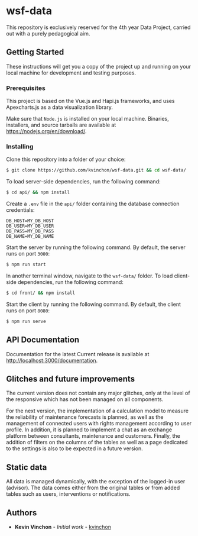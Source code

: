 # wsf-data
This repository is exclusively reserved for the 4th year Data Project, carried out with a purely pedagogical aim.

## Getting Started
These instructions will get you a copy of the project up and running on your local machine for development and testing purposes.

### Prerequisites
This project is based on the Vue.js and Hapi.js frameworks, and uses Apexcharts.js as a data visualization library.

Make sure that `Node.js` is installed on your local machine. Binaries, installers, and source tarballs are available at <https://nodejs.org/en/download/>. 

### Installing
Clone this repository into a folder of your choice:
```bash
$ git clone https://github.com/kvinchon/wsf-data.git && cd wsf-data/
```

To load server-side dependencies, run the following command: 
```bash
$ cd api/ && npm install
```

Create a `.env` file in the `api/` folder containing the database connection credentials:
```
DB_HOST=MY_DB_HOST
DB_USER=MY_DB_USER
DB_PASS=MY_DB_PASS
DB_NAME=MY_DB_NAME
```

Start the server by running the following command. By default, the server runs on port `3000`:
```bash
$ npm run start
```

In another terminal window, navigate to the `wsf-data/` folder. To load client-side dependencies, run the following command:
```bash
$ cd front/ && npm install
```

Start the client by running the following command. By default, the client runs on port `8080`:
```bash
$ npm run serve
```

## API Documentation
Documentation for the latest Current release is available at <http://localhost:3000/documentation>.

## Glitches and future improvements
The current version does not contain any major glitches, only at the level of the responsive which has not been managed on all components. 

For the next version, the implementation of a calculation model to measure the reliability of maintenance forecasts is planned, as well as the management of connected users with rights management according to user profile. In addition, it is planned to implement a chat as an exchange platform between consultants, maintenance and customers. Finally, the addition of filters on the columns of the tables as well as a page dedicated to the settings is also to be expected in a future version.

## Static data

All data is managed dynamically, with the exception of the logged-in user (advisor). The data comes either from the original tables or from added tables such as users, interventions or notifications.

## Authors
* **Kevin Vinchon** - *Initial work* - [kvinchon](https://github.com/kvinchon)
